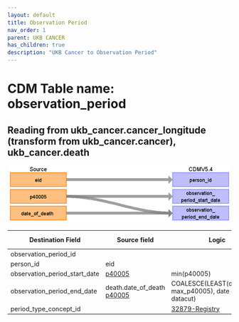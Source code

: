 ```yaml
---
layout: default
title: Observation Period
nav_order: 1
parent: UKB CANCER
has_children: true
description: "UKB Cancer to Observation Period"
---
```


# CDM Table name: observation_period

## Reading from ukb_cancer.cancer_longitude (transform from ukb_cancer.cancer), ukb_cancer.death

![](images/ukb_cancer_to_op.png)

| Destination Field | Source field | Logic | Comment field | 
| --- | --- | --- | --- |
| observation_period_id | | | Autogenerate| 
| person_id | eid |  |  | 
| observation_period_start_date | [p40005](https://biobank.ndph.ox.ac.uk/ukb/field.cgi?id=40005) | min(p40005) |  | 
| observation_period_end_date | death.date_of_death<br>[p40005](https://biobank.ndph.ox.ac.uk/ukb/field.cgi?id=40005) | COALESCE(LEAST(death_date, max_p40005), date of datacut) | |
| period_type_concept_id | | [32879-Registry](https://athena.ohdsi.org/search-terms/terms/32879) |
